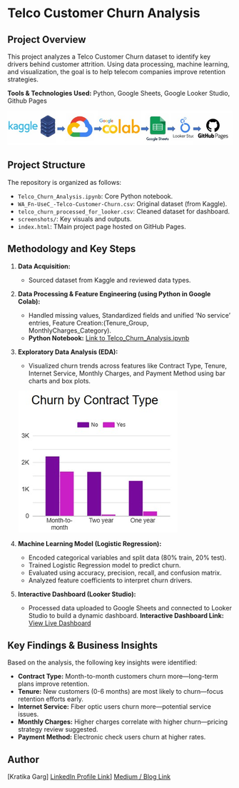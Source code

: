 # Telco Customer Churn Analysis

## Project Overview
This project analyzes a Telco Customer Churn dataset to identify key drivers behind customer attrition. Using data processing, machine learning, and visualization, the goal is to help telecom companies improve retention strategies.

**Tools & Technologies Used:**
Python, Google Sheets, Google Looker Studio, Github Pages
<div align="center">
  <img src="https://github.com/kratikaatgithub/telco-customer-churn-analysis/blob/main/screenshot/Tech%20Stack.jpg">
</div>

## Project Structure

The repository is organized as follows:
* `Telco_Churn_Analysis.ipynb`: Core Python notebook.
* `WA_Fn-UseC_-Telco-Customer-Churn.csv`: Original dataset (from Kaggle).
* `telco_churn_processed_for_looker.csv`:  Cleaned dataset for dashboard.
* `screenshots/`:  Key visuals and outputs.
* `index.html`: TMain project page hosted on GitHub Pages.

## Methodology and Key Steps

1.  **Data Acquisition:**
    * Sourced dataset from Kaggle and reviewed data types.

2.  **Data Processing & Feature Engineering (using Python in Google Colab):**
    * Handled missing values, Standardized fields and unified ‘No service’ entries, Feature Creation:(Tenure_Group, MonthlyCharges_Category).
    * **Python Notebook:** [Link to Telco_Churn_Analysis.ipynb](https://github.com/kratikaatgithub/telco-customer-churn-analysis/blob/main/Telco_Churn_Analysis.ipynb)

3.  **Exploratory Data Analysis (EDA):**
    * Visualized churn trends across features like Contract Type, Tenure, Internet Service, Monthly Charges, and Payment Method using bar charts and box plots.

      
    ![Churn by Contract Type](https://github.com/kratikaatgithub/telco-customer-churn-analysis/blob/main/screenshot/Churn%20by%20Contract%20Type.jpg)
      
4.  **Machine Learning Model (Logistic Regression):**
    * Encoded categorical variables and split data (80% train, 20% test).
    * Trained Logistic Regression model to predict churn.
    * Evaluated using accuracy, precision, recall, and confusion matrix.
    * Analyzed feature coefficients to interpret churn drivers.

5.  **Interactive Dashboard (Looker Studio):**
    * Processed data uploaded to Google Sheets and connected to Looker Studio to build a dynamic dashboard.
    **Interactive Dashboard Link:** [View Live Dashboard](https://lookerstudio.google.com/u/0/reporting/0b5cb7b1-dc0c-475a-b5ab-9f63e0048543/page/irqOF)


## Key Findings & Business Insights

Based on the analysis, the following key insights were identified:

* **Contract Type:** Month-to-month customers churn more—long-term plans improve retention.
* **Tenure:** New customers (0-6 months) are most likely to churn—focus retention efforts early.
* **Internet Service:** Fiber optic users churn more—potential service issues.
* **Monthly Charges:** Higher charges correlate with higher churn—pricing strategy review suggested.
* **Payment Method:** Electronic check users churn at higher rates.


## Author

[Kratika Garg]
[LinkedIn Profile Link](https://www.linkedin.com/in/kratikagarg01/)]
[Medium / Blog Link](https://medium.com/@kratikagarg99/from-raw-data-to-business-insight-my-first-data-analytics-project-on-telco-churn-a-beginners-30270b9c7e5f)

